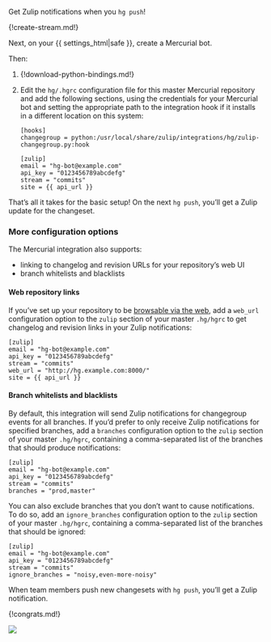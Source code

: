 Get Zulip notifications when you `hg push`!

{!create-stream.md!}

Next, on your {{ settings_html|safe }}, create a Mercurial bot.

Then:

1.  {!download-python-bindings.md!}

2.  Edit the `hg/.hgrc` configuration file for this master Mercurial
repository and add the following sections, using the credentials for
your Mercurial bot and setting the appropriate path to the integration
hook if it installs in a different location on this system:

        [hooks]
        changegroup = python:/usr/local/share/zulip/integrations/hg/zulip-changegroup.py:hook

        [zulip]
        email = "hg-bot@example.com"
        api_key = "0123456789abcdefg"
        stream = "commits"
        site = {{ api_url }}

That’s all it takes for the basic setup! On the next `hg push`, you’ll
get a Zulip update for the changeset.

### More configuration options

The Mercurial integration also supports:

-   linking to changelog and revision URLs for your repository’s web UI
-   branch whitelists and blacklists

#### Web repository links

If you’ve set up your repository to be [browsable via the web][1],
add a `web_url` configuration option to the `zulip` section of your
master `.hg/hgrc` to get changelog and revision links in your Zulip
notifications:

    [zulip]
    email = "hg-bot@example.com"
    api_key = "0123456789abcdefg"
    stream = "commits"
    web_url = "http://hg.example.com:8000/"
    site = {{ api_url }}

[1]: http://mercurial.selenic.com/wiki/QuickStart#Network_support

#### Branch whitelists and blacklists

By default, this integration will send Zulip notifications for
changegroup events for all branches. If you’d prefer to only receive
Zulip notifications for specified branches, add a `branches`
configuration option to the `zulip` section of your master `.hg/hgrc`,
containing a comma-separated list of the branches that should produce
notifications:

    [zulip]
    email = "hg-bot@example.com"
    api_key = "0123456789abcdefg"
    stream = "commits"
    branches = "prod,master"

You can also exclude branches that you don’t want to cause
notifications. To do so, add an `ignore_branches` configuration option
to the `zulip` section of your master `.hg/hgrc`, containing a
comma-separated list of the branches that should be ignored:

    [zulip]
    email = "hg-bot@example.com"
    api_key = "0123456789abcdefg"
    stream = "commits"
    ignore_branches = "noisy,even-more-noisy"

When team members push new changesets with `hg push`, you’ll get a
Zulip notification.

{!congrats.md!}

![](/static/images/integrations/hg/001.png)
